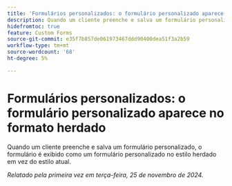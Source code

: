 ```yaml
---
title: 'Formulários personalizados: o formulário personalizado aparece no formato herdado'
description: Quando um cliente preenche e salva um formulário personalizado, o formulário é exibido como um formulário personalizado no estilo herdado em vez do estilo atual.
hidefromtoc: true
feature: Custom Forms
source-git-commit: e35f7b857de061973467ddd90400dea51f3a2b59
workflow-type: tm+mt
source-wordcount: '68'
ht-degree: 5%

---
```



# Formulários personalizados: o formulário personalizado aparece no formato herdado

Quando um cliente preenche e salva um formulário personalizado, o formulário é exibido como um formulário personalizado no estilo herdado em vez do estilo atual.

_Relatado pela primeira vez em terça-feira, 25 de novembro de 2024._
